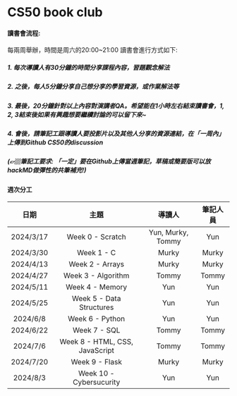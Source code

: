 # CS50 book club



#### 讀書會流程:
每兩周舉辦，時間是周六的20:00~21:00
讀書會進行方式如下:

##### 1. 每次導讀人有30分鐘的時間分享課程內容，習題觀念解法
##### 2. 之後，每人5分鐘分享自己想分享的學習資源，或作業解法等
##### 3. 最後，20分鐘針對以上內容對演講者QA。希望能在1小時左右結束讀書會，1, 2, 3結束後如果有興趣想要繼續討論的可以留下來~
##### 4. 會後，請筆記工跟導讀人要投影片以及其他人分享的資源連結，在「一周內」上傳到Github CS50的discussion
##### (👉🏼筆記工要求: 「一定」要在Github上傳當週筆記，草稿或簡要版可以放hackMD做彈性的共筆補充!)

#### 週次分工
|日期     |主題  |導讀人  |筆記人員  |
|:-------:|:------:|:------:|:------:|
|2024/3/17|Week 0 - Scratch|Yun, Murky, Tommy|Yun|
|2024/3/30|Week 1 - C|Murky|Murky|
|2024/4/13|Week 2 - Arrays|Murky|Murky|
|2024/4/27|Week 3 - Algorithm|Tommy|Tommy|
|2024/5/11|Week 4 - Memory|Yun|Yun|
|2024/5/25|Week 5 - Data Structures|Yun|Yun|
|2024/6/8|Week 6 - Python|Yun|Yun|
|2024/6/22|Week 7 - SQL|Tommy|Tommy|
|2024/7/6|Week 8 - HTML, CSS, JavaScript|Tommy |Tommy|
|2024/7/20|Week 9 - Flask| Murky | Murky |
|2024/8/3|Week 10 - Cybersucurity|Yun|Yun|

